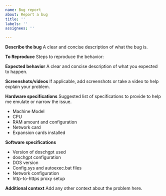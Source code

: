 ```yaml
---
name: Bug report
about: Report a bug
title: ''
labels: ''
assignees: ''

---
```


**Describe the bug**
A clear and concise description of what the bug is.

**To Reproduce**
Steps to reproduce the behavior:

**Expected behavior**
A clear and concise description of what you expected to happen.

**Screenshots/videos**
If applicable, add screenshots or take a video to help explain your problem.

**Hardware specifications**
Suggested list of specifications to provide to help me emulate or narrow the issue.

- Machine Model
- CPU
- RAM amount and configuration
- Network card
- Expansion cards installed

**Software specifications**
- Version of doschgpt used
- doschgpt configuration
- DOS version
- Config.sys and autoexec.bat files
- Network configuration
- http-to-https proxy setup

**Additional context**
Add any other context about the problem here.
